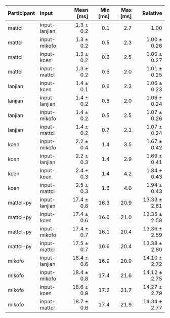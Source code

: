 | Participant | Input | Mean [ms] | Min [ms] | Max [ms] | Relative |
|:---|:---|---:|---:|---:|---:|
| mattcl | input-lanjian | 1.3 ± 0.2 | 0.1 | 2.7 | 1.00 |
| mattcl | input-mikofo | 1.3 ± 0.2 | 0.5 | 2.3 | 1.00 ± 0.26 |
| mattcl | input-kcen | 1.3 ± 0.2 | 0.6 | 2.5 | 1.00 ± 0.27 |
| mattcl | input-mattcl | 1.3 ± 0.2 | 0.5 | 2.0 | 1.01 ± 0.25 |
| lanjian | input-kcen | 1.4 ± 0.1 | 0.6 | 2.3 | 1.06 ± 0.23 |
| lanjian | input-lanjian | 1.4 ± 0.2 | 0.8 | 2.0 | 1.06 ± 0.24 |
| lanjian | input-mikofo | 1.4 ± 0.2 | 0.5 | 2.5 | 1.07 ± 0.26 |
| lanjian | input-mattcl | 1.4 ± 0.2 | 0.7 | 2.1 | 1.07 ± 0.24 |
| kcen | input-mikofo | 2.2 ± 0.4 | 1.4 | 3.5 | 1.67 ± 0.42 |
| kcen | input-lanjian | 2.2 ± 0.3 | 1.4 | 2.9 | 1.69 ± 0.41 |
| kcen | input-kcen | 2.4 ± 0.3 | 1.4 | 4.2 | 1.84 ± 0.43 |
| kcen | input-mattcl | 2.5 ± 0.3 | 1.6 | 4.0 | 1.94 ± 0.43 |
| mattcl-py | input-lanjian | 17.4 ± 0.8 | 16.3 | 20.9 | 13.33 ± 2.61 |
| mattcl-py | input-kcen | 17.4 ± 0.6 | 16.6 | 21.0 | 13.35 ± 2.58 |
| mattcl-py | input-mikofo | 17.4 ± 0.7 | 16.1 | 20.4 | 13.36 ± 2.59 |
| mattcl-py | input-mattcl | 17.5 ± 0.7 | 16.6 | 20.4 | 13.38 ± 2.60 |
| mikofo | input-lanjian | 18.4 ± 0.6 | 16.9 | 20.9 | 14.10 ± 2.72 |
| mikofo | input-mikofo | 18.4 ± 0.8 | 17.4 | 21.6 | 14.12 ± 2.75 |
| mikofo | input-kcen | 18.6 ± 0.9 | 17.2 | 21.7 | 14.27 ± 2.79 |
| mikofo | input-mattcl | 18.7 ± 0.6 | 17.4 | 21.9 | 14.34 ± 2.77 |
